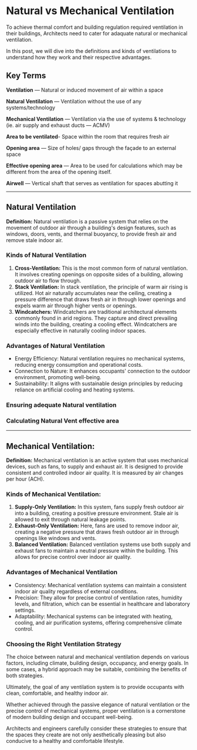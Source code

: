 # Natural vs Mechanical Ventilation

To achieve thermal comfort and building regulation required ventilation in their buildings, Architects need to cater for adaquate natural or mechanical ventilation.&#x20;

In this post, we will dive into the definitions and kinds of ventilations to understand how they work and their respective advantages.

## Key Terms

**Ventilation** — Natural or induced movement of air within a space

**Natural Ventilation** — Ventilation without the use of any systems/technology

**Mechanical Ventilation** — Ventilation via the use of systems & technology (ie. air supply and exhaust ducts — ACMV)

**Area to be ventilated**- Space within the room that requires fresh air

**Opening area** — Size of holes/ gaps through the façade to an external space

**Effective opening area** — Area to be used for calculations which may be different from the area of the opening itself.

**Airwell** — Vertical shaft that serves as ventilation for spaces abutting it

***

## **Natural Ventilation**

**Definition:** Natural ventilation is a passive system that relies on the movement of outdoor air through a building's design features, such as windows, doors, vents, and thermal buoyancy, to provide fresh air and remove stale indoor air.

### **Kinds of Natural Ventilation**

1. **Cross-Ventilation:** This is the most common form of natural ventilation. It involves creating openings on opposite sides of a building, allowing outdoor air to flow through.
2. **Stack Ventilation:** In stack ventilation, the principle of warm air rising is utilized. Hot air naturally accumulates near the ceiling, creating a pressure difference that draws fresh air in through lower openings and expels warm air through higher vents or openings.
3. **Windcatchers:** Windcatchers are traditional architectural elements commonly found in arid regions. They capture and direct prevailing winds into the building, creating a cooling effect. Windcatchers are especially effective in naturally cooling indoor spaces.

### **Advantages of Natural Ventilation**

* Energy Efficiency: Natural ventilation requires no mechanical systems, reducing energy consumption and operational costs.
* Connection to Nature: It enhances occupants' connection to the outdoor environment, promoting well-being.
* Sustainability: It aligns with sustainable design principles by reducing reliance on artificial cooling and heating systems.

### Ensuring adequate Natural ventilation

### Calculating Natural Vent effective area



***

## **Mechanical Ventilation:**

**Definition:** Mechanical ventilation is an active system that uses mechanical devices, such as fans, to supply and exhaust air. It is designed to provide consistent and controlled indoor air quality. It is measured by air changes per hour (ACH).

### **Kinds of Mechanical Ventilation:**

1. **Supply-Only Ventilation:** In this system, fans supply fresh outdoor air into a building, creating a positive pressure environment. Stale air is allowed to exit through natural leakage points.
2. **Exhaust-Only Ventilation:** Here, fans are used to remove indoor air, creating a negative pressure that draws fresh outdoor air in through openings like windows and vents.
3. **Balanced Ventilation:** Balanced ventilation systems use both supply and exhaust fans to maintain a neutral pressure within the building. This allows for precise control over indoor air quality.

### **Advantages of Mechanical Ventilation**

* Consistency: Mechanical ventilation systems can maintain a consistent indoor air quality regardless of external conditions.
* Precision: They allow for precise control of ventilation rates, humidity levels, and filtration, which can be essential in healthcare and laboratory settings.
* Adaptability: Mechanical systems can be integrated with heating, cooling, and air purification systems, offering comprehensive climate control.

### **Choosing the Right Ventilation Strategy**

The choice between natural and mechanical ventilation depends on various factors, including climate, building design, occupancy, and energy goals. In some cases, a hybrid approach may be suitable, combining the benefits of both strategies.

Ultimately, the goal of any ventilation system is to provide occupants with clean, comfortable, and healthy indoor air.&#x20;

Whether achieved through the passive elegance of natural ventilation or the precise control of mechanical systems, proper ventilation is a cornerstone of modern building design and occupant well-being.&#x20;

Architects and engineers carefully consider these strategies to ensure that the spaces they create are not only aesthetically pleasing but also conducive to a healthy and comfortable lifestyle.
